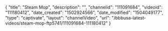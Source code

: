 {
    "title": "Steam Mop",
    "description": "",
    "channelid": "111091684",
    "videoid": "111180412",
    "date_created": "1502924566",
    "date_modified": "1504049177",
    "type": "captivate",
    "layout": "channelVideo",
    "url": "\/bbbusa-latest-videos\/steam-mop-ftp5741\/111091684-111180412"
}